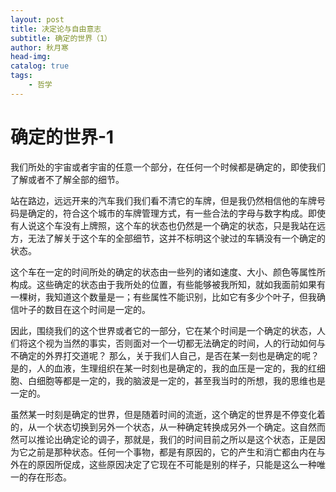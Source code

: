 ```yaml
---
layout: post
title: 决定论与自由意志
subtitle: 确定的世界（1）
author: 秋月寒
head-img: 
catalog: true
tags:
    - 哲学
---
```


# 确定的世界-1

我们所处的宇宙或者宇宙的任意一个部分，在任何一个时候都是确定的，即使我们了解或者不了解全部的细节。

站在路边，远远开来的汽车我们我们看不清它的车牌，但是我仍然相信他的车牌号码是确定的，符合这个城市的车牌管理方式，有一些合法的字母与数字构成。即使有人说这个车没有上牌照，这个车的状态也仍然是一个确定的状态，只是我站在远方，无法了解关于这个车的全部细节，这并不标明这个驶过的车辆没有一个确定的状态。

这个车在一定的时间所处的确定的状态由一些列的诸如速度、大小、颜色等属性所构成。这些确定的状态由于我所处的位置，有些能够被我所知，就如我面前如果有一棵树，我知道这个数量是一；有些属性不能识别，比如它有多少个叶子，但我确信叶子的数目在这个时间是一定的。

因此，围绕我们的这个世界或者它的一部分，它在某个时间是一个确定的状态，人们将这个视为当然的事实，否则面对一个一切都无法确定的时间，人的行动如何与不确定的外界打交道呢？ 那么，关于我们人自己，是否在某一刻也是确定的呢？是的，人的血液，生理组织在某一时刻也是确定的，我的血压是一定的，我的红细胞、白细胞等都是一定的，我的脑波是一定的，甚至我当时的所想，我的思维也是一定的。

虽然某一时刻是确定的世界，但是随着时间的流逝，这个确定的世界是不停变化着的，从一个状态切换到另外一个状态，从一种确定转换成另外一个确定。这自然而然可以推论出确定论的调子，那就是，我们的时间目前之所以是这个状态，正是因为它之前是那种状态。任何一个事物，都是有原因的，它的产生和消亡都由内在与外在的原因所促成，这些原因决定了它现在不可能是别的样子，只能是这么一种唯一的存在形态。


